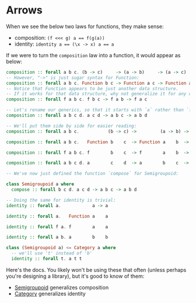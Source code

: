 # Arrows

When we see the below two laws for functions, they make sense:
- composition: `(f <<< g) a == f(g(a))`
- identity: `identity a == (\x -> x) a == a`

If we were to turn the `composition` law into a function, it would appear as below:
```purescript
composition :: forall a b c. (b -> c)     -> (a -> b)     -> (a -> c)
-- However, "->" is just sugar syntax for Function:
composition :: forall a b c. Function b c -> Function a c -> Function a c
-- Notice that Function appears to be just another data structure.
-- If it works for that data structure, why not generalize it for any data structure?
composition :: forall f a b c. f b c -> f a b -> f a c

-- Let's rename our generics, so that it starts with `a` rather than `f`:
composition :: forall a b c d. a c d -> a b c -> a b d

-- We'll put them side by side for easier reading:
composition :: forall a b c.           (b -> c) ->         (a -> b) ->         (a -> c)

composition :: forall a b c.   Function b    c  -> Function a    b  -> Function a    c

composition :: forall f a b c. f        b    c  -> f        a    b  -> f        a    c

composition :: forall a b c d. a        c    d  -> a        b    c  -> a        b    d

-- We've now just defined the function `compose` for Semigroupoid:

class Semigroupoid a where
  compose :: forall b c d. a c d -> a b c -> a b d

-- Doing the same for identity is trivial:
identity :: forall a.            a -> a

identity :: forall a.   Function a    a

identity :: forall f a. f        a    a

identity :: forall a b. a        b    b

class (Semigroupoid a) <= Category a where
  -- we'll use 't' instead of 'b'
  identity :: forall t. a t t
```

Here's the docs. You likely won't be using these that often (unless perhaps you're designing a library), but it's good to know of them:
- [Semigroupoid](https://pursuit.purescript.org/packages/purescript-prelude/4.1.0/docs/Control.Semigroupoid#t:Semigroupoid) generalizes composition
- [Category](https://pursuit.purescript.org/packages/purescript-prelude/4.1.0/docs/Control.Category) generalizes identity

